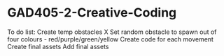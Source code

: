 # GAD405-2-Creative-Coding

To do list:
Create temp obstacles X
Set random obstacle to spawn out of four colours - red/purple/green/yellow
Create code for each movement
Create final assets
Add final assets
